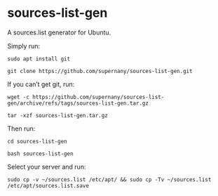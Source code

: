 # sources-list-gen

A sources.list generator for Ubuntu.

Simply run:
```
sudo apt install git
```
```
git clone https://github.com/supernany/sources-list-gen.git
```
If you can’t get git, run:
```
wget -c https://github.com/supernany/sources-list-gen/archive/refs/tags/sources-list-gen.tar.gz
```
```
tar -xzf sources-list-gen.tar.gz
```
Then run:
```
cd sources-list-gen
```
```
bash sources-list-gen
```
Select your server and run:
```
sudo cp -v ~/sources.list /etc/apt/ && sudo cp -Tv ~/sources.list /etc/apt/sources.list.save
```
